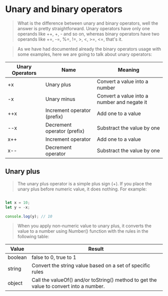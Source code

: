 # Unary and binary operators

> What is the difference between unary and binary operators, well the answer is pretty straightforward. Unary operators have only one operands like ++, +, - and so on, whereas binary operators have two operands like +=, -=, %=, !=, >, <, >=, <=, that's it.

> As we have had documented already the binary operators usage with some examples, here we are going to talk about unary operators:

| Unary Operators         | Name                        | Meaning                                     |
| ----------------------- | --------------------------- | ------------------------------------------- |
| +x                      | Unary plus                  | Convert a value into a number               |
| -x                      | Unary minus                 | Convert a value into a number and negate it |
| ++x                     | Increment operator (prefix) | Add one to a value                          |
| --x                     | Decrement operator (prefix) | Substract the value by one                  |
| x++                     | Increment operator          | Add one to a value                          |
| x--                     | Decrement operator          | Substract the value by one                  |

## Unary plus

> The unary plus operator is a simple plus sign (+). If you place the unary plus before numeric value, it does nothing. For example:

```js

let x = 10;
let y = -x;

console.log(y); // 10

```

> When you apply non-numeric value to unary plus, it converts the value to a number using Number() function with the rules in the following table:

| Value   | Result                                                    |
| ------- | --------------------------------------------------------- |
| boolean | false to 0, true to 1                                     |
| string  | Convert the string value based on a set of specific rules |
| object  | Call the valueOf() and/or toString() method to get the value to convert into a number. |